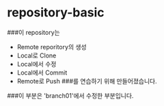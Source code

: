 # repository-basic

###이 repository는
* Remote reporitory의 생성
* Local로 Clone
* Local에서 수정
* Local에서 Commit
* Remote로 Push
###를 연습하기 위해 만들어졌습니다.

###이 부분은 'branch01'에서 수정한 부분입니다.